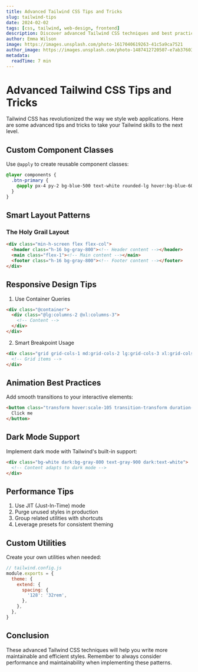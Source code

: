 ```yaml
---
title: Advanced Tailwind CSS Tips and Tricks
slug: tailwind-tips
date: 2024-02-02
tags: [css, tailwind, web-design, frontend]
description: Discover advanced Tailwind CSS techniques and best practices to streamline your development workflow and create beautiful, responsive designs.
author: Emma Wilson
image: https://images.unsplash.com/photo-1617040619263-41c5a9ca7521
author_image: https://images.unsplash.com/photo-1487412720507-e7ab37603c6f
metadata:
  readTime: 7 min
---
```


# Advanced Tailwind CSS Tips and Tricks

Tailwind CSS has revolutionized the way we style web applications. Here are some advanced tips and tricks to take your Tailwind skills to the next level.

## Custom Component Classes

Use `@apply` to create reusable component classes:

```css
@layer components {
  .btn-primary {
    @apply px-4 py-2 bg-blue-500 text-white rounded-lg hover:bg-blue-600 transition-colors;
  }
}
```

## Smart Layout Patterns

### The Holy Grail Layout

```html
<div class="min-h-screen flex flex-col">
  <header class="h-16 bg-gray-800"><!-- Header content --></header>
  <main class="flex-1"><!-- Main content --></main>
  <footer class="h-16 bg-gray-800"><!-- Footer content --></footer>
</div>
```

## Responsive Design Tips

1. Use Container Queries
```html
<div class="@container">
  <div class="@lg:columns-2 @xl:columns-3">
    <!-- Content -->
  </div>
</div>
```

2. Smart Breakpoint Usage
```html
<div class="grid grid-cols-1 md:grid-cols-2 lg:grid-cols-3 xl:grid-cols-4 gap-4">
  <!-- Grid items -->
</div>
```

## Animation Best Practices

Add smooth transitions to your interactive elements:

```html
<button class="transform hover:scale-105 transition-transform duration-200">
  Click me
</button>
```

## Dark Mode Support

Implement dark mode with Tailwind's built-in support:

```html
<div class="bg-white dark:bg-gray-800 text-gray-900 dark:text-white">
  <!-- Content adapts to dark mode -->
</div>
```

## Performance Tips

1. Use JIT (Just-In-Time) mode
2. Purge unused styles in production
3. Group related utilities with shortcuts
4. Leverage presets for consistent theming

## Custom Utilities

Create your own utilities when needed:

```js
// tailwind.config.js
module.exports = {
  theme: {
    extend: {
      spacing: {
        '128': '32rem',
      },
    },
  },
}
```

## Conclusion

These advanced Tailwind CSS techniques will help you write more maintainable and efficient styles. Remember to always consider performance and maintainability when implementing these patterns. 